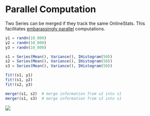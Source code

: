 # Parallel Computation

Two Series can be merged if they track the same OnlineStats.  This facilitates [embarassingly parallel](https://en.wikipedia.org/wiki/Embarrassingly_parallel) computations.

```julia
y1 = randn(10_000)
y2 = randn(10_000)
y3 = randn(10_000)

s1 = Series(Mean(), Variance(), IHistogram(50))
s2 = Series(Mean(), Variance(), IHistogram(50))
s3 = Series(Mean(), Variance(), IHistogram(50))

fit!(s1, y1)
fit!(s1, y2)
fit!(s2, y3)

merge!(s1, s2)  # merge information from s2 into s1
merge!(s1, s3)  # merge information from s3 into s1
```

![](https://user-images.githubusercontent.com/8075494/32747944-8ca9e3e2-c888-11e7-8492-d333309793d9.png)